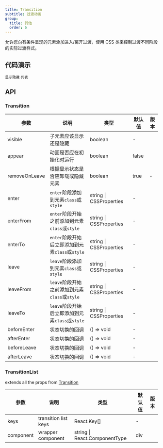 ```yaml
---
title: Transition
subtitle: 过渡动画
group:
  title: 其他
  order: 6
---
```


允许您向有条件呈现的元素添加进入/离开过渡，使用 CSS 类来控制过渡不同阶段的实际过渡样式。

## 代码演示

<!-- prettier-ignore -->
<code src="./demo/basic.tsx" >显示隐藏</code>
<code src="./demo/list.tsx" >列表</code>

## API

### Transition

| 参数 | 说明 | 类型 | 默认值 | 版本 |
| --- | --- | --- | --- | --- |
| visible | 子元素应该显示还是隐藏 | boolean | - |  |
| appear | 动画是否应在初始化时运行 | boolean | false |  |
| removeOnLeave | 根据显示状态是否应卸载或隐藏元素 | boolean | true | - |
| enter | `enter`阶段添加到元素`class`或`style` | string \| CSSProperties | - |  |
| enterFrom | `enter`阶段开始之前添加到元素`class`或`style` | string \| CSSProperties | - |  |
| enterTo | `enter`阶段开始后立即添加到元素`class`或`style` | string \| CSSProperties | - |  |
| leave | `leave`阶段添加到元素`class`或`style` | string \| CSSProperties | - |  |
| leaveFrom | `leave`阶段开始之前添加到元素`class`或`style` | string \| CSSProperties | - |  |
| leaveTo | `leave`阶段开始后立即添加到元素`class`或`style` | string \| CSSProperties | - |  |
| beforeEnter | 状态切换的回调 | () => void | - |  |
| afterEnter | 状态切换的回调 | () => void | - |  |
| beforeLeave | 状态切换的回调 | () => void | - |  |
| afterLeave | 状态切换的回调 | () => void | - |  |

### TransitionList

extends all the props from [Transition](#Transition)

| 参数      | 说明                 | 类型                          | 默认值 | 版本 |
| --------- | -------------------- | ----------------------------- | ------ | ---- |
| keys      | transition list keys | React.Key[]                   | -      |
| component | wrapper component    | string \| React.ComponentType | div    |
